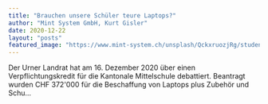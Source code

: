 ```yaml
---
title: "Brauchen unsere Schüler teure Laptops?"
author: "Mint System GmbH, Kurt Gisler"
date: 2020-12-22
layout: "posts"
featured_image: "https://www.mint-system.ch/unsplash/QckxruozjRg/students.jpe"
---
```


Der Urner Landrat hat am 16. Dezember 2020 über einen Verpflichtungskredit für die Kantonale Mittelschule debattiert. Beantragt wurden CHF 372'000 für die Beschaffung von Laptops plus Zubehör und Schu...

